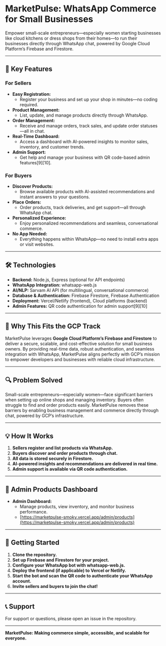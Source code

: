 # MarketPulse: WhatsApp Commerce for Small Businesses

Empower small-scale entrepreneurs—especially women starting businesses like cloud kitchens or dress shops from their homes—to run their businesses directly through WhatsApp chat, powered by Google Cloud Platform’s Firebase and Firestore.

---

## 🚀 Key Features

### **For Sellers**

- **Easy Registration:**  
  - Register your business and set up your shop in minutes—no coding required.
- **Product Management:**  
  - List, update, and manage products directly through WhatsApp.
- **Order Management:**  
  - Receive and manage orders, track sales, and update order statuses—all in chat.
- **Real-Time Dashboard:**  
  - Access a dashboard with AI-powered insights to monitor sales, inventory, and customer trends.
- **Admin Support:**  
  - Get help and manage your business with QR code-based admin features[9][10].

### **For Buyers**

- **Discover Products:**  
  - Browse available products with AI-assisted recommendations and instant answers to your questions.
- **Place Orders:**  
  - Order products, track deliveries, and get support—all through WhatsApp chat.
- **Personalized Experience:**  
  - Enjoy personalized recommendations and seamless, conversational commerce.
- **No App Needed:**  
  - Everything happens within WhatsApp—no need to install extra apps or visit websites.

---

## 🛠️ Technologies

- **Backend:** Node.js, Express (optional for API endpoints)
- **WhatsApp Integration:** whatsapp-web.js
- **AI/NLP:** Sarvam AI API (for multilingual, conversational commerce)
- **Database & Authentication:** Firebase Firestore, Firebase Authentication
- **Deployment:** Vercel/Netlify (frontend), Cloud platforms (backend)
- **Admin Features:** QR code authentication for admin support[9][10]

---

## 📌 Why This Fits the GCP Track

MarketPulse leverages **Google Cloud Platform’s Firebase and Firestore** to deliver a secure, scalable, and cost-effective solution for small business owners. By providing real-time data, robust authentication, and seamless integration with WhatsApp, MarketPulse aligns perfectly with GCP’s mission to empower developers and businesses with reliable cloud infrastructure.

---

## 🔍 Problem Solved

Small-scale entrepreneurs—especially women—face significant barriers when setting up online shops and managing inventory. Buyers often struggle to find and order products easily. MarketPulse removes these barriers by enabling business management and commerce directly through chat, powered by GCP’s infrastructure.

---

## 💡 How It Works

1. **Sellers register and list products via WhatsApp.**
2. **Buyers discover and order products through chat.**
3. **All data is stored securely in Firestore.**
4. **AI-powered insights and recommendations are delivered in real time.**
5. **Admin support is available via QR code authentication.**

---

## 🔗 Admin Products Dashboard

- **Admin Dashboard:**  
  - Manage products, view inventory, and monitor business performance.
  - [https://marketpulse-smoky.vercel.app/admin/products](https://marketpulse-smoky.vercel.app/admin/products)

---

## 🚀 Getting Started

1. **Clone the repository.**
2. **Set up Firebase and Firestore for your project.**
3. **Configure your WhatsApp bot with whatsapp-web.js.**
4. **Deploy the frontend (if applicable) to Vercel or Netlify.**
5. **Start the bot and scan the QR code to authenticate your WhatsApp account.**
6. **Invite sellers and buyers to join the chat!**

---

## 📞 Support

For support or questions, please open an issue in the repository.

---

**MarketPulse: Making commerce simple, accessible, and scalable for everyone.**
